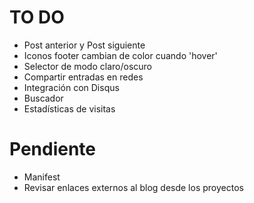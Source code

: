 # TO DO

- Post anterior y Post siguiente
- Iconos footer cambian de color cuando 'hover'
- Selector de modo claro/oscuro
- Compartir entradas en redes
- Integración con Disqus
- Buscador
- Estadísticas de visitas

# Pendiente

- Manifest
- Revisar enlaces externos al blog desde los proyectos